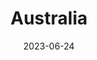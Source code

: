 ---
title: "Australia"
cc-type: country
cities:
  - Laurieton
  - Port Macquarie
  - Sydney
date: 2023-06-24
hashtag: australia
tags:
  - Country
  - Australian
---